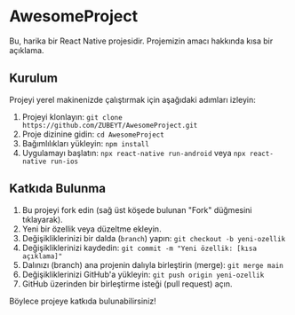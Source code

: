 # AwesomeProject
Bu, harika bir React Native projesidir. Projemizin amacı hakkında kısa bir açıklama.

## Kurulum
Projeyi yerel makinenizde çalıştırmak için aşağıdaki adımları izleyin:

1. Projeyi klonlayın: `git clone https://github.com/ZUBEYT/AwesomeProject.git`
2. Proje dizinine gidin: `cd AwesomeProject`
3. Bağımlılıkları yükleyin: `npm install`
4. Uygulamayı başlatın: `npx react-native run-android` veya `npx react-native run-ios`

## Katkıda Bulunma
1. Bu projeyi fork edin (sağ üst köşede bulunan "Fork" düğmesini tıklayarak).
2. Yeni bir özellik veya düzeltme ekleyin.
3. Değişikliklerinizi bir dalda (`branch`) yapın: `git checkout -b yeni-ozellik`
4. Değişikliklerinizi kaydedin: `git commit -m "Yeni özellik: [kısa açıklama]"`
5. Dalınızı (branch) ana projenin dalıyla birleştirin (merge): `git merge main`
6. Değişikliklerinizi GitHub'a yükleyin: `git push origin yeni-ozellik`
7. GitHub üzerinden bir birleştirme isteği (pull request) açın.

Böylece projeye katkıda bulunabilirsiniz!


